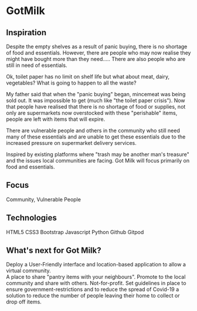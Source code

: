 # GotMilk

## Inspiration
Despite the empty shelves as a result of panic buying, there is no shortage of food and essentials.
However, there are people who may now realise they might have bought more than they need.....
There are also people who are still in need of essentials. 

Ok, toilet paper has no limit on shelf life but what about meat, dairy, vegetables? 
What is going to happen to all the waste?

My father said that when the "panic buying" began, mincemeat was being sold out. It was impossible to get (much like "the toilet paper crisis"). Now that people have realised that there is no shortage of food or supplies, not only are supermarkets now overstocked with these "perishable" items, people are left with items that will expire. 

There are vulnerable people and others in the community who still need many of these essentials and are unable to get these essentials due to the increased pressure on supermarket delivery services.

Inspired by existing platforms where "trash may be another man's treasure" and the issues local communities are facing. Got Milk will focus primarily on food and essentials. 

## Focus

Community, Vulnerable People

## Technologies
HTML5
CSS3
Bootstrap
Javascript
Python 
Github
Gitpod

## What's next for Got Milk?
Deploy a User-Friendly interface and location-based application to allow a virtual community.  
A place to share "pantry items with your neighbours". 
Promote to the local community and share with others. Not-for-profit. 
Set guidelines in place to ensure government-restrictions and to reduce the spread of Covid-19 a solution to reduce the number of people leaving their home to collect or drop off items.
